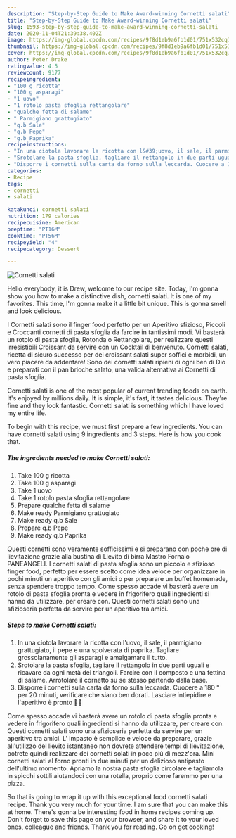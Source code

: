```yaml
---
description: "Step-by-Step Guide to Make Award-winning Cornetti salati"
title: "Step-by-Step Guide to Make Award-winning Cornetti salati"
slug: 1593-step-by-step-guide-to-make-award-winning-cornetti-salati
date: 2020-11-04T21:39:38.402Z
image: https://img-global.cpcdn.com/recipes/9f8d1eb9a6fb1d01/751x532cq70/cornetti-salati-recipe-main-photo.jpg
thumbnail: https://img-global.cpcdn.com/recipes/9f8d1eb9a6fb1d01/751x532cq70/cornetti-salati-recipe-main-photo.jpg
cover: https://img-global.cpcdn.com/recipes/9f8d1eb9a6fb1d01/751x532cq70/cornetti-salati-recipe-main-photo.jpg
author: Peter Drake
ratingvalue: 4.5
reviewcount: 9177
recipeingredient:
- "100 g ricotta"
- "100 g asparagi"
- "1 uovo"
- "1 rotolo pasta sfoglia rettangolare"
- "qualche fetta di salame"
- " Parmigiano grattugiato"
- "q.b Sale"
- "q.b Pepe"
- "q.b Paprika"
recipeinstructions:
- "In una ciotola lavorare la ricotta con l&#39;uovo, il sale, il parmigiano grattugiato, il pepe e una spolverata di paprika. Tagliare grossolanamente gli asparagi e amalgamare il tutto."
- "Srotolare la pasta sfoglia, tagliare il rettangolo in due parti uguali e ricavare da ogni metà dei triangoli. Farcire con il composto e una fettina di salame. Arrotolare il cornetto su se stesso partendo dalla base."
- "Disporre i cornetti sulla carta da forno sulla leccarda. Cuocere a 180 ° per 20 minuti, verificare che siano ben dorati. Lasciare intiepidire e l&#39;aperitivo è pronto 🍹😉"
categories:
- Recipe
tags:
- cornetti
- salati

katakunci: cornetti salati 
nutrition: 179 calories
recipecuisine: American
preptime: "PT16M"
cooktime: "PT56M"
recipeyield: "4"
recipecategory: Dessert

---
```



![Cornetti salati](https://img-global.cpcdn.com/recipes/9f8d1eb9a6fb1d01/751x532cq70/cornetti-salati-recipe-main-photo.jpg)

Hello everybody, it is Drew, welcome to our recipe site. Today, I'm gonna show you how to make a distinctive dish, cornetti salati. It is one of my favorites. This time, I'm gonna make it a little bit unique. This is gonna smell and look delicious.

I Cornetti salati sono il finger food perfetto per un Aperitivo sfizioso, Piccoli e Croccanti cornetti di pasta sfoglia da farcire in tantissimi modi. Vi basterà un rotolo di pasta sfoglia, Rotonda o Rettangolare, per realizzare questi irresistibili Croissant da servire con un Cocktail di benvenuto. Cornetti salati, ricetta di sicuro successo per dei croissant salati super soffici e morbidi, un vero piacere da addentare! Sono dei cornetti salati ripieni di ogni ben di Dio e preparati con il pan brioche salato, una valida alternativa ai Cornetti di pasta sfoglia.

Cornetti salati is one of the most popular of current trending foods on earth. It's enjoyed by millions daily. It is simple, it's fast, it tastes delicious. They're fine and they look fantastic. Cornetti salati is something which I have loved my entire life.


To begin with this recipe, we must first prepare a few ingredients. You can have cornetti salati using 9 ingredients and 3 steps. Here is how you cook that.

<!--inarticleads1-->

##### The ingredients needed to make Cornetti salati:

1. Take 100 g ricotta
1. Take 100 g asparagi
1. Take 1 uovo
1. Take 1 rotolo pasta sfoglia rettangolare
1. Prepare qualche fetta di salame
1. Make ready  Parmigiano grattugiato
1. Make ready q.b Sale
1. Prepare q.b Pepe
1. Make ready q.b Paprika


Questi cornetti sono veramente sofficissimi e si preparano con poche ore di lievitazione grazie alla bustina di Lievito di birra Mastro Fornaio PANEANGELI. I cornetti salati di pasta sfoglia sono un piccolo e sfizioso finger food, perfetto per essere scelto come idea veloce per organizzare in pochi minuti un aperitivo con gli amici o per preparare un buffet homemade, senza spendere troppo tempo. Come spesso accade vi basterà avere un rotolo di pasta sfoglia pronta e vedere in frigorifero quali ingredienti si hanno da utilizzare, per creare con. Questi cornetti salati sono una sfizioseria perfetta da servire per un aperitivo tra amici. 

<!--inarticleads2-->

##### Steps to make Cornetti salati:

1. In una ciotola lavorare la ricotta con l&#39;uovo, il sale, il parmigiano grattugiato, il pepe e una spolverata di paprika. Tagliare grossolanamente gli asparagi e amalgamare il tutto.
1. Srotolare la pasta sfoglia, tagliare il rettangolo in due parti uguali e ricavare da ogni metà dei triangoli. Farcire con il composto e una fettina di salame. Arrotolare il cornetto su se stesso partendo dalla base.
1. Disporre i cornetti sulla carta da forno sulla leccarda. Cuocere a 180 ° per 20 minuti, verificare che siano ben dorati. Lasciare intiepidire e l&#39;aperitivo è pronto 🍹😉


Come spesso accade vi basterà avere un rotolo di pasta sfoglia pronta e vedere in frigorifero quali ingredienti si hanno da utilizzare, per creare con. Questi cornetti salati sono una sfizioseria perfetta da servire per un aperitivo tra amici. L&#39; impasto è semplice e veloce da preparare, grazie all&#39;utilizzo del lievito istantaneo non dovrete attendere tempi di lievitazione, potrete quindi realizzare dei cornetti solati in poco più di mezz&#39;ora. Mini cornetti salati al forno pronti in due minuti per un delizioso antipasto dell&#39;ultimo momento. Apriamo la nostra pasta sfoglia circolare e tagliamola in spicchi sottili aiutandoci con una rotella, proprio come faremmo per una pizza. 

So that is going to wrap it up with this exceptional food cornetti salati recipe. Thank you very much for your time. I am sure that you can make this at home. There's gonna be interesting food in home recipes coming up. Don't forget to save this page on your browser, and share it to your loved ones, colleague and friends. Thank you for reading. Go on get cooking!
